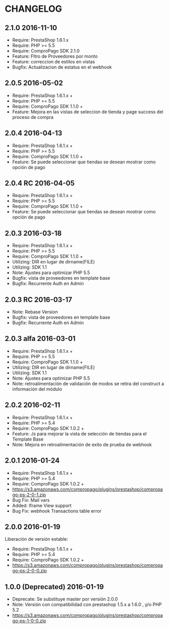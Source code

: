 # CHANGELOG

## 2.1.0 2016-11-10
* Require: PrestaShop 1.6.1.x
* Require: PHP >= 5.5
* Require: ComproPago SDK 2.1.0
* Feature: Fltro de Proveedores por monto
* Feature: correccion de estilos en vistas
* Bugfix: Actualizacion de estatus en el webhook

## 2.0.5 2016-05-02
* Require: PrestaShop 1.6.1.x +
* Require: PHP >= 5.5
* Require: ComproPago SDK 1.1.0 +
* Feature: Mejora en las vistas de seleccion de tienda y page success del proceso de compra 

## 2.0.4 2016-04-13
* Require: PrestaShop 1.6.1.x +
* Require: PHP >= 5.5
* Require: ComproPago SDK 1.1.0 +
* Feature: Se puede seleccionar que tiendas se desean mostrar como opción de pago 

## 2.0.4 RC 2016-04-05
* Require: PrestaShop 1.6.1.x +
* Require: PHP >= 5.5
* Require: ComproPago SDK 1.1.0 +
* Feature: Se puede seleccionar que tiendas se desean mostrar como opción de pago 

## 2.0.3 2016-03-18
* Require: PrestaShop 1.6.1.x +
* Require: PHP >= 5.5
* Require: ComproPago SDK 1.1.0 +
* Utilizing: DIR en lugar de dirname(FILE)
* Utilizing: SDK 1.1
* Note: Ajustes para optimizar PHP 5.5
* Bugfix: vista de proveedores en template base
* Bugfix: Recurrente Auth en Admin

## 2.0.3 RC 2016-03-17
* Note: Rebase Version
* Bugfix: vista de proveedores en template base
* Bugfix: Recurrente Auth en Admin

## 2.0.3 alfa 2016-03-01
* Require: PrestaShop 1.6.1.x +
* Require: PHP >= 5.5
* Require: ComproPago SDK 1.1.0 +
* Utilizing: DIR en lugar de dirname(FILE)
* Utilizing: SDK 1.1
* Note: Ajustes para optimizar PHP 5.5
* Note: retroalimentación de validación de modos se retira del construct a información del módulo


## 2.0.2 2016-02-11
* Require: PrestaShop 1.6.1.x +
* Require: PHP >= 5.4
* Require: ComproPago SDK 1.0.2 +
* Feature: Js para mejorar la vista de selección de tiendas para el Template Base
* Note: Mejora en retroalimentación de exito de prueba de webhook


## 2.0.1 2016-01-24
* Require: PrestaShop 1.6.1.x +
* Require: PHP >= 5.4
* Require: ComproPago SDK 1.0.2 +
* https://s3.amazonaws.com/compropago/plugins/prestashop/compropago-ps-2-0-1.zip
* Bug Fix: Mail vars
* Added: Iframe View support
* Bug Fix: webhook Transactions table error 

## 2.0.0 2016-01-19
Liberación de versión estable:
* Require: PrestaShop 1.6.1.x +
* Require: PHP >= 5.4
* Require: ComproPago SDK 1.0.2 +
* https://s3.amazonaws.com/compropago/plugins/prestashop/compropago-ps-2-0-0.zip

## 1.0.0 (Deprecated) 2016-01-19
* Deprecate: Se substituye master por versión 2.0.0
* Note: Versión con compatibilidad con prestashop 1.5.x a 1.6.0 , y/o PHP 5.2
* https://s3.amazonaws.com/compropago/plugins/prestashop/compropago-ps-1-0-0.zip 

